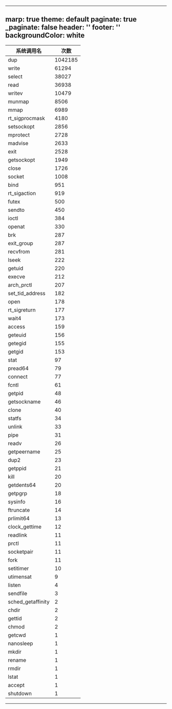
---
marp: true
theme: default
paginate: true
_paginate: false
header: ''
footer: ''
backgroundColor: white
---


| 系统调用名 | 次数 |
| --- | --- |
| dup | 1042185 |
| write | 61294 |
| select | 38027 |
| read | 36938 |
| writev | 10479 |
| munmap | 8506 |
| mmap | 6989 |
| rt_sigprocmask | 4180 |
| setsockopt | 2856 |
| mprotect | 2728 |
| madvise | 2633 |
| exit | 2528 |
| getsockopt | 1949 |
| close | 1726 |
| socket | 1008 |
| bind | 951 |
| rt_sigaction | 919 |
| futex | 500 |
| sendto | 450 |
| ioctl | 384 |
| openat | 330 |
| brk | 287 |
| exit_group | 287 |
| recvfrom | 281 |
| lseek | 222 |
| getuid | 220 |
| execve | 212 |
| arch_prctl | 207 |
| set_tid_address | 182 |
| open | 178 |
| rt_sigreturn | 177 |
| wait4 | 173 |
| access | 159 |
| geteuid | 156 |
| getegid | 155 |
| getgid | 153 |
| stat | 97 |
| pread64 | 79 |
| connect | 77 |
| fcntl | 61 |
| getpid | 48 |
| getsockname | 46 |
| clone | 40 |
| statfs | 34 |
| unlink | 33 |
| pipe | 31 |
| readv | 26 |
| getpeername | 25 |
| dup2 | 23 |
| getppid | 21 |
| kill | 20 |
| getdents64 | 20 |
| getpgrp | 18 |
| sysinfo | 16 |
| ftruncate | 14 |
| prlimit64 | 13 |
| clock_gettime | 12 |
| readlink | 11 |
| prctl | 11 |
| socketpair | 11 |
| fork | 11 |
| setitimer | 10 |
| utimensat | 9 |
| listen | 4 |
| sendfile | 3 |
| sched_getaffinity | 2 |
| chdir | 2 |
| gettid | 2 |
| chmod | 2 |
| getcwd | 1 |
| nanosleep | 1 |
| mkdir | 1 |
| rename | 1 |
| rmdir | 1 |
| lstat | 1 |
| accept | 1 |
| shutdown | 1 |


---